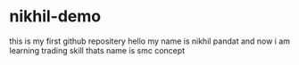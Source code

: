 # nikhil-demo
this is my first github repositery
hello my name is nikhil pandat and now i am learning trading skill thats name is smc concept 